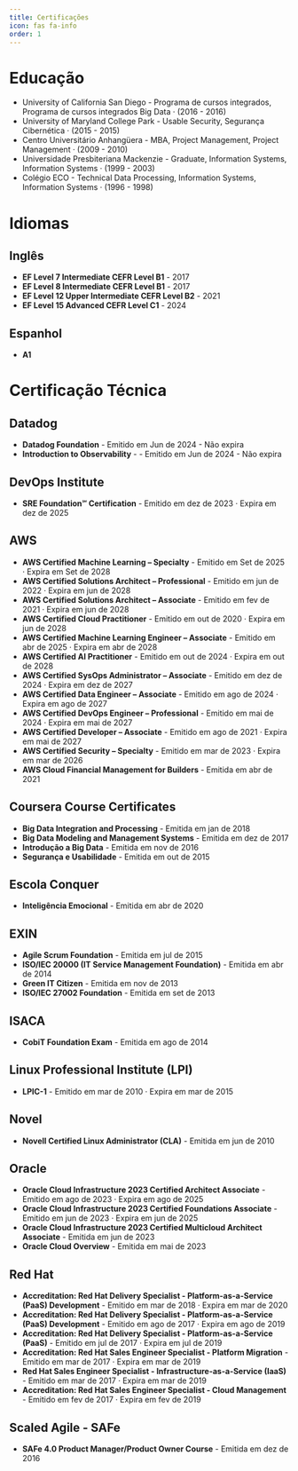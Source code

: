 ```yaml
---
title: Certificações
icon: fas fa-info
order: 1
---
```


# Educação

* University of California San Diego - Programa de cursos integrados, Programa de cursos integrados Big Data · (2016 - 2016)
* University of Maryland College Park - Usable Security, Segurança Cibernética · (2015 - 2015)
* Centro Universitário Anhangüera - MBA, Project Management, Project Management · (2009 - 2010)
* Universidade Presbiteriana Mackenzie - Graduate, Information Systems, Information Systems · (1999 - 2003)
* Colégio ECO - Technical Data Processing, Information Systems, Information Systems · (1996 - 1998)


# Idiomas

## Inglês
- **EF Level 7 Intermediate CEFR Level B1** - 2017
- **EF Level 8 Intermediate CEFR Level B1** - 2017
- **EF Level 12 Upper Intermediate CEFR Level B2** - 2021
- **EF Level 15 Advanced CEFR Level C1** - 2024


## Espanhol
- **A1**


# Certificação Técnica

## Datadog
- **Datadog Foundation** - Emitido em Jun de 2024 - Não expira
- **Introduction to Observability** - - Emitido em Jun de 2024 - Não expira
  

## DevOps Institute
- **SRE Foundation℠ Certification** - Emitido em dez de 2023 · Expira em dez de 2025

    
## AWS
- **AWS Certified Machine Learning – Specialty** - Emitido em Set de 2025 · Expira em Set de 2028
- **AWS Certified Solutions Architect – Professional** - Emitido em jun de 2022 · Expira em jun de 2028
- **AWS Certified Solutions Architect – Associate** - Emitido em fev de 2021 · Expira em jun de 2028
- **AWS Certified Cloud Practitioner** - Emitido em out de 2020 · Expira em jun de 2028
- **AWS Certified Machine Learning Engineer – Associate** - Emitido em abr de 2025 · Expira em abr de 2028
- **AWS Certified AI Practitioner** - Emitido em out de 2024 · Expira em out de 2028
- **AWS Certified SysOps Administrator – Associate** - Emitido em dez de 2024 · Expira em dez de 2027
- **AWS Certified Data Engineer – Associate** - Emitido em ago de 2024 · Expira em ago de 2027
- **AWS Certified DevOps Engineer – Professional** - Emitido em mai de 2024 · Expira em mai de 2027
- **AWS Certified Developer – Associate** - Emitido em ago de 2021 · Expira em mai de 2027
- **AWS Certified Security – Specialty** - Emitido em mar de 2023 · Expira em mar de 2026
- **AWS Cloud Financial Management for Builders** - Emitida em abr de 2021



## Coursera Course Certificates
- **Big Data Integration and Processing** - Emitida em jan de 2018
- **Big Data Modeling and Management Systems** - Emitida em dez de 2017
- **Introdução a Big Data** - Emitida em nov de 2016
- **Segurança e Usabilidade** - Emitida em out de 2015


## Escola Conquer
- **Inteligência Emocional** - Emitida em abr de 2020


## EXIN
- **Agile Scrum Foundation** - Emitida em jul de 2015
- **ISO/IEC 20000 (IT Service Management Foundation)** - Emitida em abr de 2014
- **Green IT Citizen** - Emitida em nov de 2013
- **ISO/IEC 27002 Foundation** - Emitida em set de 2013


## ISACA
- **CobiT Foundation Exam** - Emitida em ago de 2014


## Linux Professional Institute (LPI)
- **LPIC-1** - Emitido em mar de 2010 · Expira em mar de 2015


## Novel
- **Novell Certified Linux Administrator (CLA)** - Emitida em jun de 2010


## Oracle
- **Oracle Cloud Infrastructure 2023 Certified Architect Associate** - Emitido em ago de 2023 · Expira em ago de 2025
- **Oracle Cloud Infrastructure 2023 Certified Foundations Associate** - Emitido em jun de 2023 · Expira em jun de 2025
- **Oracle Cloud Infrastructure 2023 Certified Multicloud Architect Associate** - Emitida em jun de 2023
- **Oracle Cloud Overview** - Emitida em mai de 2023


## Red Hat
- **Accreditation: Red Hat Delivery Specialist - Platform-as-a-Service (PaaS) Development** - Emitido em mar de 2018 · Expira em mar de 2020
- **Accreditation: Red Hat Delivery Specialist - Platform-as-a-Service (PaaS) Development** - Emitido em ago de 2017 · Expira em ago de 2019
- **Accreditation: Red Hat Delivery Specialist - Platform-as-a-Service (PaaS)** - Emitido em jul de 2017 · Expira em jul de 2019
- **Accreditation: Red Hat Sales Engineer Specialist - Platform Migration** - Emitido em mar de 2017 · Expira em mar de 2019
- **Red Hat Sales Engineer Specialist - Infrastructure-as-a-Service (IaaS)** - Emitido em mar de 2017 · Expira em mar de 2019
- **Accreditation: Red Hat Sales Engineer Specialist - Cloud Management** - Emitido em fev de 2017 · Expira em fev de 2019


## Scaled Agile - SAFe
- **SAFe 4.0 Product Manager/Product Owner Course** - Emitida em dez de 2016
